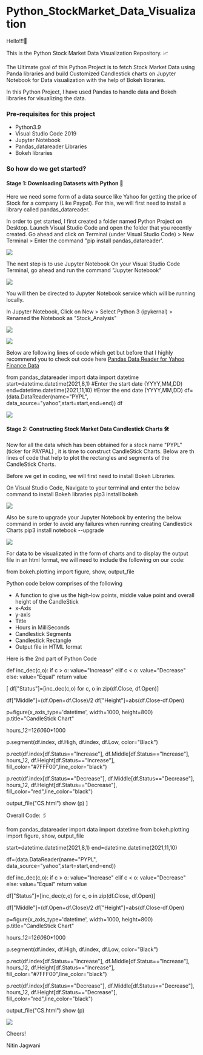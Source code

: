 # Python_StockMarket_Data_Visualization

Hello!!!🥳

This is the Python Stock Market Data Visualization Repository. 📈

The Ultimate goal of this Python Project is to fetch Stock Market Data using Panda libraries and build Customized Candlestick charts on Jupyter Notebook for Data visualization with the help of Bokeh libraries. 

In this Python Project, I have used Pandas to handle data and Bokeh libraries for visualizing the data. 

### Pre-requisites for this project
- Python3.9
- Visual Studio Code 2019
- Jupyter Notebook
- Pandas_datareader Libraries
- Bokeh libraries

### So how do we get started?
#### Stage 1: Downloading Datasets with Python 📑
Here we need some form of a data source like Yahoo for getting the price of Stock for a company (Like Paypal). For this, we will first need to install a library called pandas_datareader.

In order to get started, I first created a folder named Python Project on Desktop. Launch Visual Studio Code and open the folder that you recently created. Go ahead and click on Terminal (under Visual Studio Code) > New Terminal > Enter the command "pip install pandas_datareader'.

![](/Images/pandasdatareader.png)

The next step is to use Jupyter Notebook
On your Visual Studio Code Terminal, go ahead and run the command "Jupyter Notebook"

![](Images/jupyternotebook.png)

You will then be directed to Jupyter Notebook service which will be running locally. 

In Jupyter Notebook, Click on New > Select Python 3 (ipykernal) > Renamed the Notebook as "Stock_Analysis"

![](Images/jupytercreate1.PNG)

![](Images/jupytercreate2.png)


Below are following lines of code which get  but before that I highly recommend you to check out code here [Pandas Data Reader for Yahoo Finance Data](https://pandas-datareader.readthedocs.io/en/latest/remote_data.html#remote-data-yahoo)

from pandas_datareader import data
import datetime
start=datetime.datetime(2021,8,1) #Enter the start date (YYYY,MM,DD)
end=datetime.datetime(2021,11,10) #Enter the end date (YYYY,MM,DD)
df=(data.DataReader(name="PYPL", data_source="yahoo",start=start,end=end))
df

![](Images/Output1.PNG)


#### Stage 2: Constructing Stock Market Data Candlestick Charts 🛠

Now for all the data which has been obtained for a stock name "PYPL"(ticker for PAYPAL) , it is time to construct CandleStick Charts. Below are th lines of code that help to plot the rectangles and segments of the CandleStick Charts.

Before we get in coding, we will first need to install Bokeh Libraries. 

On Visual Studio Code, Navigate to your terminal and enter the below command to install Bokeh libraries
pip3 install bokeh

![](Images/installbokeh.PNG)

Also be sure to upgrade your Jupyter Notebook by entering the below command in order to avoid any failures when running creating Candlestick Charts
pip3 install notebook --upgrade

![](Images/notebookupgrade.PNG)

For data to be visualizated in the form of charts and to display the output file in an html format, we will need to include the following on our code:

from bokeh.plotting import figure, show, output_file

Python code below comprises of the following
- A function to give us the high-low points, middle value point and overall height of the CandleStick
- x-Axis
- y-axis
- Title
- Hours in MilliSeconds
- Candlestick Segments
- Candlestick Rectangle
- Output file in HTML format

Here is the 2nd part of Python Code

def inc_dec(c,o):
    if c > o:
        value="Increase"
    elif c < o:
        value="Decrease"
    else:
        value="Equal"
    return value

[
df["Status"]=[inc_dec(c,o) for c, o in zip(df.Close, df.Open)]

df["Middle"]=(df.Open+df.Close)/2
df["Height"]=abs(df.Close-df.Open)

p=figure(x_axis_type='datetime', width=1000, height=800)
p.title="CandleStick Chart"

hours_12=12*60*60*1000

p.segment(df.index, df.High, df.index, df.Low, color="Black")

p.rect(df.index[df.Status=="Increase"], df.Middle[df.Status=="Increase"], hours_12, df.Height[df.Status=="Increase"], fill_color="#7FFF00",line_color="black")

p.rect(df.index[df.Status=="Decrease"], df.Middle[df.Status=="Decrease"], hours_12, df.Height[df.Status=="Decrease"], fill_color="red",line_color="black")

output_file("CS.html")
show (p)
]

Overall Code: 🖇

from pandas_datareader import data
import datetime
from bokeh.plotting import figure, show, output_file

start=datetime.datetime(2021,8,1)
end=datetime.datetime(2021,11,10)

df=(data.DataReader(name="PYPL", data_source="yahoo",start=start,end=end))


def inc_dec(c,o):
    if c > o:
        value="Increase"
    elif c < o:
        value="Decrease"
    else:
        value="Equal"
    return value

df["Status"]=[inc_dec(c,o) for c, o in zip(df.Close, df.Open)]

df["Middle"]=(df.Open+df.Close)/2
df["Height"]=abs(df.Close-df.Open)

p=figure(x_axis_type='datetime', width=1000, height=800)
p.title="CandleStick Chart"

hours_12=12*60*60*1000

p.segment(df.index, df.High, df.index, df.Low, color="Black")

p.rect(df.index[df.Status=="Increase"], df.Middle[df.Status=="Increase"], hours_12, df.Height[df.Status=="Increase"], fill_color="#7FFF00",line_color="black")

p.rect(df.index[df.Status=="Decrease"], df.Middle[df.Status=="Decrease"], hours_12, df.Height[df.Status=="Decrease"], fill_color="red",line_color="black")

output_file("CS.html")
show (p)

![](Images/CandleStickChart.PNG)

Cheers!

Nitin Jagwani 
